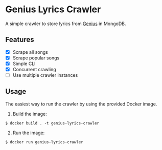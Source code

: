 # Genius Lyrics Crawler

A simple crawler to store lyrics from [Genius](http://genius.com) in MongoDB.

## Features
- [x] Scrape all songs
- [x] Scrape popular songs
- [x] Simple CLI
- [x] Concurrent crawling
- [ ] Use multiple crawler instances

## Usage
The easiest way to run the crawler by using the provided Docker image.

1. Build the image:
```
$ docker build . -t genius-lyrics-crawler
```

2. Run the image:
```
$ docker run genius-lyrics-crawler
```
